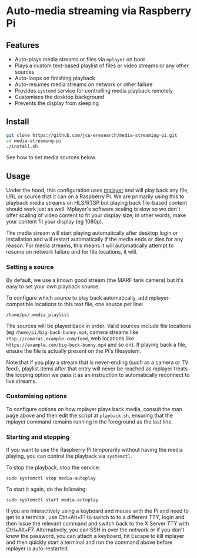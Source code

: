 # Auto-media streaming via Raspberry Pi

## Features

* Auto-plays media streams or files via `mplayer` on boot
* Plays a custom text-based playlist of files or video streams or any other
  sources
* Auto-loops on finishing playback
* Auto-resumes media streams on network or other failure
* Provides `systemd` service for controlling media playback remotely
* Customises the desktop background
* Prevents the display from sleeping

## Install

```bash
git clone https://github.com/jcu-eresearch/media-streaming-pi.git
cd media-streaming-pi
./install.sh
```

See how to set media sources below.

## Usage

Under the hood, this configuration uses
[mplayer](https://mplayerhq.hu/DOCS/man/en/mplayer.1.html) and will play back
any file, URL or source that it can on a Raspberry Pi.  We are primarily using
this to playback media streams on HLS/RTSP but playing back file-based content
should work just as well.  Mplayer's software scaling is slow so we don't
offer scaling of video content to fit your display size; in other words, make
your content fit your display (eg 1080p).

The media stream will start playing automatically after desktop login or
installation and will restart automatically if the media ends or dies for any
reason.  For media streams, this means it will automatically attempt to resume
on network failure and for file locations, it will.

### Setting a source

By default, we use a known good stream (the MARF tank camera) but it's easy to
set your own playback source.

To configure which source to play back automatically, add
mplayer-compatible locations to this text file, one source per line:

    /home/pi/.media_playlist

The sources will be played back in order.  Valid sources include file
locations (eg `/home/pi/big-buck-bunny.mp4`, camera streams like
`rtsp://camera1.example.com/feed`, web locations like
`https://example.com/big-buck-bunny.mp4` and so on).  If playing back a file,
ensure the file is actually present on the Pi's filesystem.

Note that if you play a stream that is never-ending (such as a camera or TV
feed), playlist items after that entry will never be reached as mplayer
treats the looping option we pass it as an instruction to automatically
reconnect to live streams.

### Customising options

To configure options on how mplayer plays back media, consult the man
page above and then edit the script at `playback.sh`, ensuring that the mplayer
command remains running in the foreground as the last line.

### Starting and stopping

If you want to use the Raspberry Pi temporarily without having the media
playing, you can control the playback via `systemctl`.

To stop the playback, stop the service:

    sudo systemctl stop media-autoplay

To start it again, do the following:

    sudo systemctl start media-autoplay

If you are interactively using a keyboard and mouse with the Pi and need to
get to a terminal, use Ctrl+Alt+F1 to switch to to a different TTY, login and
then issue the relevant command and switch back to the X Server TTY with
Ctrl+Alt+F7.  Alternatively, you can SSH in over the network or if you don't
know the password, you can attach a keyboard, hit Escape to kill mplayer and
then quickly start a terminal and run the command above before mplayer is
auto-restarted.
